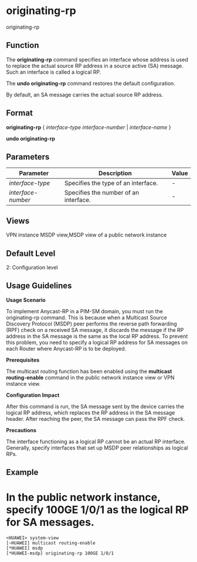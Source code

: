 originating-rp
==============

originating-rp

Function
--------



The **originating-rp** command specifies an interface whose address is used to replace the actual source RP address in a source active (SA) message. Such an interface is called a logical RP.

The **undo originating-rp** command restores the default configuration.



By default, an SA message carries the actual source RP address.


Format
------

**originating-rp** { *interface-type* *interface-number* | *interface-name* }

**undo originating-rp**


Parameters
----------

| Parameter | Description | Value |
| --- | --- | --- |
| *interface-type* | Specifies the type of an interface. | - |
| *interface-number* | Specifies the number of an interface. | - |



Views
-----

VPN instance MSDP view,MSDP view of a public network instance


Default Level
-------------

2: Configuration level


Usage Guidelines
----------------

**Usage Scenario**

To implement Anycast-RP in a PIM-SM domain, you must run the originating-rp command. This is because when a Multicast Source Discovery Protocol (MSDP) peer performs the reverse path forwarding (RPF) check on a received SA message, it discards the message if the RP address in the SA message is the same as the local RP address. To prevent this problem, you need to specify a logical RP address for SA messages on each Router where Anycast-RP is to be deployed.

**Prerequisites**

The multicast routing function has been enabled using the **multicast routing-enable** command in the public network instance view or VPN instance view.

**Configuration Impact**

After this command is run, the SA message sent by the device carries the logical RP address, which replaces the RP address in the SA message header. After reaching the peer, the SA message can pass the RPF check.

**Precautions**

The interface functioning as a logical RP cannot be an actual RP interface. Generally, specify interfaces that set up MSDP peer relationships as logical RPs.


Example
-------

# In the public network instance, specify 100GE 1/0/1 as the logical RP for SA messages.
```
<HUAWEI> system-view
[~HUAWEI] multicast routing-enable
[*HUAWEI] msdp
[*HUAWEI-msdp] originating-rp 100GE 1/0/1

```